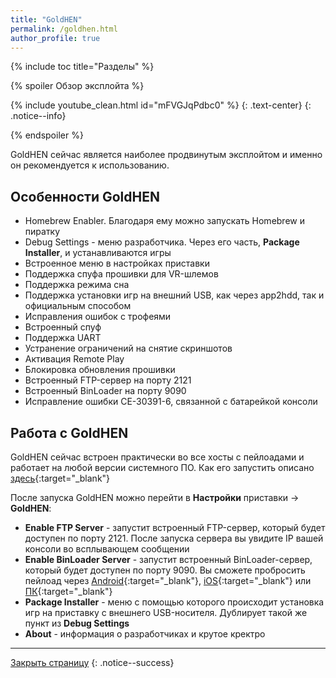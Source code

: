 ```yaml
---
title: "GoldHEN" 
permalink: /goldhen.html
author_profile: true
---
```


{% include toc title="Разделы" %}

{% spoiler Обзор эксплойта %}

{% include youtube_clean.html id="mFVGJqPdbc0" %}
{: .text-center}
{: .notice--info}

{% endspoiler %}

GoldHEN сейчас является наиболее продвинутым эксплойтом и именно он рекомендуется к использованию.

## Особенности GoldHEN

* Homebrew Enabler. Благодаря ему можно запускать Homebrew и пиратку 
* Debug Settings - меню разработчика. Через его часть, **Package Installer**, и устанавливаются игры 
* Встроенное меню в настройках приставки
* Поддержка спуфа прошивки для VR-шлемов 
* Поддержка режима сна 
* Поддержка установки игр на внешний USB, как через app2hdd, так и официальным способом 
* Исправления ошибок с трофеями
* Встроенный спуф 
* Поддержка UART 
* Устранение ограничений на снятие скриншотов
* Активация Remote Play
* Блокировка обновления прошивки
* Встроенный FTP-сервер на порту 2121
* Встроенный BinLoader на порту 9090
* Исправление ошибки CE-30391-6, связанной с батарейкой консоли 

## Работа с GoldHEN 

GoldHEN сейчас встроен практически во все хосты с пейлоадами и работает на любой версии системного ПО. Как его запустить описано [здесь](start-hen){:target="_blank"}

После запуска GoldHEN можно перейти в **Настройки** приставки -> **GoldHEN**: 
* **Enable FTP Server** - запустит встроенный FTP-сервер, который будет доступен по порту 2121. После запуска сервера вы увидите IP вашей консоли во всплывающем сообщении
* **Enable BinLoader Server** - запустит встроенный BinLoader-сервер, который будет доступен по порту 9090. Вы сможете пробросить пейлоад через [Android](https://4pda.to/forum/index.php?showtopic=885825&view=findpost&p=70298081){:target="_blank"}, [iOS](https://www.psxhax.com/threads/how-to-host-ps4hen-for-airdisk-ios-iphone-guide-by-leslie84.4383/){:target="_blank"} или [ПК](payloads){:target="_blank"}
* **Package Installer** - меню с помощью которого происходит установка игр на приставку с внешнего USB-носителя. Дублирует такой же пункт из **Debug Settings**
* **About** - информация о разработчиках и крутое кректро 

___

[Закрыть страницу](javascript:window.close();)
{: .notice--success}